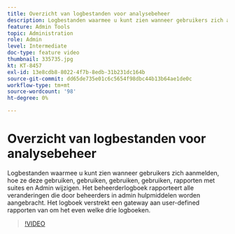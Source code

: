 ```yaml
---
title: Overzicht van logbestanden voor analysebeheer
description: Logbestanden waarmee u kunt zien wanneer gebruikers zich aanmelden, hoe ze deze gebruiken, gebruiken, gebruiken, gebruiken, rapporten met suites en Admin wijzigen. Het beheerderlogboek rapporteert alle veranderingen die door beheerders in admin hulpmiddelen worden aangebracht. Het logboek verstrekt een gateway aan user-defined rapporten van om het even welke drie logboeken.
feature: Admin Tools
topic: Administration
role: Admin
level: Intermediate
doc-type: feature video
thumbnail: 335735.jpg
kt: KT-8457
exl-id: 13e8cdb8-8022-4f7b-8edb-31b231dc164b
source-git-commit: dd65de735e01c6c5654f98dbc44b13b64ae1de0c
workflow-type: tm+mt
source-wordcount: '98'
ht-degree: 0%

---
```


# Overzicht van logbestanden voor analysebeheer

Logbestanden waarmee u kunt zien wanneer gebruikers zich aanmelden, hoe ze deze gebruiken, gebruiken, gebruiken, gebruiken, rapporten met suites en Admin wijzigen. Het beheerderlogboek rapporteert alle veranderingen die door beheerders in admin hulpmiddelen worden aangebracht. Het logboek verstrekt een gateway aan user-defined rapporten van om het even welke drie logboeken.


>[!VIDEO](https://video.tv.adobe.com/v/335735/?quality=12&learn=on)
